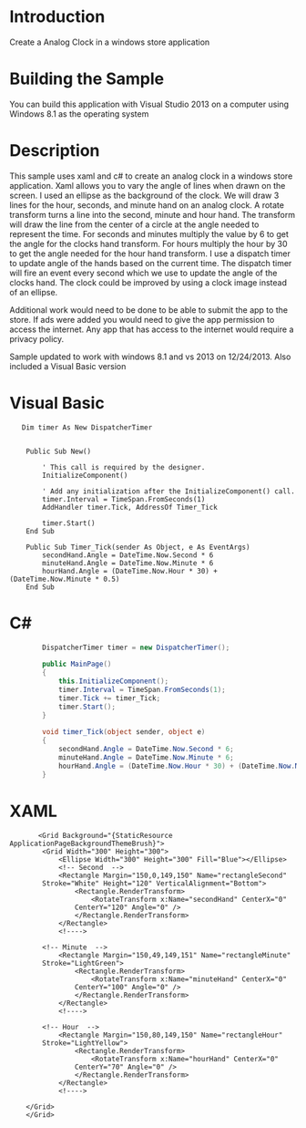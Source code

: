 # Introduction
Create a Analog Clock in a windows store application

# Building the Sample
You can build this application with Visual Studio 2013 on a computer using Windows 8.1 as the operating system

# Description

This sample uses xaml and c# to create an analog clock in a windows store application.  Xaml allows you to vary the angle of lines when drawn on the screen. I used an ellipse as the background of the clock. We will draw 3 lines for the hour, seconds, and minute hand on an analog clock.  A rotate transform turns a line into the second, minute and hour hand.  The transform will draw the line from the center of a circle at the angle needed to represent the time. For seconds and minutes multiply the value by 6 to get the angle for the clocks hand transform.  For hours multiply the hour by 30 to get the angle needed for the hour hand transform.   I use a dispatch timer to update angle of the hands based on the current time.  The dispatch timer will fire an event every second which we use to update the angle of the clocks hand.   The clock could be improved by using a clock image instead of an ellipse.  

Additional work would need to be done to be able to submit the app to the store.   If ads were added you would need to give the app permission to access the internet.  Any app that has access to the internet would require a privacy policy.

 

Sample updated to work with windows 8.1 and vs 2013 on 12/24/2013. Also included a Visual Basic version
# Visual Basic
``` Visual Basic
   Dim timer As New DispatcherTimer 
 
 
    Public Sub New() 
 
        ' This call is required by the designer. 
        InitializeComponent() 
 
        ' Add any initialization after the InitializeComponent() call. 
        timer.Interval = TimeSpan.FromSeconds(1) 
        AddHandler timer.Tick, AddressOf Timer_Tick 
 
        timer.Start() 
    End Sub 
 
    Public Sub Timer_Tick(sender As Object, e As EventArgs) 
        secondHand.Angle = DateTime.Now.Second * 6 
        minuteHand.Angle = DateTime.Now.Minute * 6 
        hourHand.Angle = (DateTime.Now.Hour * 30) + (DateTime.Now.Minute * 0.5) 
    End Sub
```    
# C#    
    
``` c#
        DispatcherTimer timer = new DispatcherTimer(); 
 
        public MainPage() 
        { 
            this.InitializeComponent(); 
            timer.Interval = TimeSpan.FromSeconds(1); 
            timer.Tick += timer_Tick; 
            timer.Start();  
        } 
         
        void timer_Tick(object sender, object e) 
        { 
            secondHand.Angle = DateTime.Now.Second * 6; 
            minuteHand.Angle = DateTime.Now.Minute * 6; 
            hourHand.Angle = (DateTime.Now.Hour * 30) + (DateTime.Now.Minute * 0.5); 
        }
```        
# XAML        
        
``` XAML
       <Grid Background="{StaticResource ApplicationPageBackgroundThemeBrush}"> 
        <Grid Width="300" Height="300"> 
            <Ellipse Width="300" Height="300" Fill="Blue"></Ellipse> 
            <!-- Second  --> 
            <Rectangle Margin="150,0,149,150" Name="rectangleSecond"  
        Stroke="White" Height="120" VerticalAlignment="Bottom"> 
                <Rectangle.RenderTransform> 
                    <RotateTransform x:Name="secondHand" CenterX="0"  
                CenterY="120" Angle="0" /> 
                </Rectangle.RenderTransform> 
            </Rectangle> 
            <!----> 
         
        <!-- Minute  --> 
            <Rectangle Margin="150,49,149,151" Name="rectangleMinute"  
        Stroke="LightGreen"> 
                <Rectangle.RenderTransform> 
                    <RotateTransform x:Name="minuteHand" CenterX="0"  
                CenterY="100" Angle="0" /> 
                </Rectangle.RenderTransform> 
            </Rectangle> 
            <!----> 
         
        <!-- Hour  --> 
            <Rectangle Margin="150,80,149,150" Name="rectangleHour"  
        Stroke="LightYellow"> 
                <Rectangle.RenderTransform> 
                    <RotateTransform x:Name="hourHand" CenterX="0"  
                CenterY="70" Angle="0" /> 
                </Rectangle.RenderTransform> 
            </Rectangle> 
            <!----> 
         
    </Grid> 
    </Grid>
```
